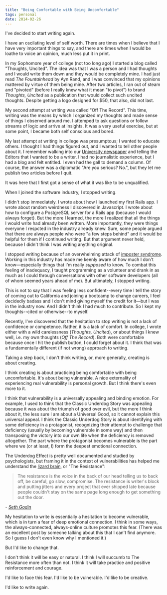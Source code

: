 ```yaml
---
title: "Being Comfortable with Being Uncomfortable"
tags: personal
date: 2014-02-26
---
```


I've decided to start writing again.

I have an oscilating level of self worth. There are times
when I believe that I have very important things to say,
and there are times when I would be loathe to voice an opinion,
much less put it in print.

In my Sophomore year of college (not too long ago) I started
a blog called "Thoughts, Uncited". The idea was that I was a person
and I had thoughts and I would write them down and they would be
completely mine. I had just read _The Fountainhead_ by
Ayn Rand, and I was convinced that my opinions mattered by virtue
of them being mine. After two articles, I ran out of steam and
"pivoted" (before I really knew what it mean "to pivot")
to brand _Thoughts, Uncited_ as a publication that would
collect such uncited thoughts. Despite getting a logo designed for $50,
that also, did not last.

My second attempt at writing was called "Off The Record". This time,
writing was the means by which I organized my thoughts and made sense
of things I observed around me. I attemped to ask questions or follow
streams of logic and arrive at insights. It was a very useful exercise,
but at some point, I became both self conscious and bored.

My last attempt at writing in college was presumptous; I wanted to educate
others. I thought I had things figured out, and I wanted to tell other people
about it. I remember walking into our [University newspaper][1] and
telling the Editors that I wanted to be a writer. I had no journalistic
experience, but I had a blog and felt entitled. I even had the
gall to demand a column. Of course, the answer was a diplomatic
"Are you serious? No.", but they let me publish two articles
before I quit.

It was here that I first got a sense of what it was like to be unqualified.

When I joined the software industry, I stopped writing.

I didn't stop immediately. I wrote about how I launched my first Rails app.
I wrote about random weirdness I discovered in Javascript. I wrote about how
to configure a PostgreSQL server for a Rails app (because I would always forget).
But the more I learned, the more I realized that all the things I would write
had already been written. More importantly, they were things everyone I respcted
in the industry already knew. Sure, some people argued that there are
always people who were "a few steps behind" and it would be helpful for them if
I continued writing. But that argument never held, because I didn't think I
was writing anything original.

I stopped writing because of an overwhelming attack of [imposter syndrome][2].
Working in this industry has made me keenly aware of how much
I don't know&mdash;especially things that I'm really _supposed_ to know. To combat
this feeling of inadequacy, I taught programming as a volunteer and drank in
as much as I could through conversations with other software developers
(all of whom seemed years ahead of me). But ultimately, I stopped
writing.

This is not to say that I was feeling less confident--every time I tell
the story of coming out to California and joining a bootcamp to
change careers, I feel decidedly badass and I don't mind giving myself
the credit for it&mdash;but I was in the industry now. And I didn't think I
had much to contribute. So I kept my thoughts--cited or otherwise--to myself.

Recently, I've discovered that the hesitation to stop writing is not a lack of
confidence or competence. Rather, it is a lack of comfort. In college, I wrote
either with a wild carelessness (_Thoughts, Uncited_), or about things I knew well, i.e.
my own thoughts (_Off The Record_). Both were comfortable because once I hit the
publish button, I could forget about it. I think that was a fundamentally different
(if not wrong) approach to writing.

Taking a step back, I don't think writing, or, more generally, creating is
about creating.

I think creating is about practicing being comfortable with being uncomfortable.
It's about being vulnerable. A nice externality of experiencing real
vulnerability is personal growth. But I think there's even more to it.

I think that vulnerability is a universally appealing and binding emotion.
For example, I used to think that the Classic Underdog Story was appealing because
it was about the triumph of good over evil, but the more I think about it, the less
sure I am about a Universal Good, so it cannot explain this universal appeal.
I think the Classic Underdog Story is about identifying with some deficiency
in a protagonist, recognizing their attempt to challenge that deficiency (usually by becoming
vulnerable in some way) and then transposing the victory into our own life when
the deficiency is removed altogether. The part where the protagonist becomes
vulnerable is the part where we (or at least, I)
form the deepest emotional connection.

The Underdog Effect is pretty well documented and studied by psychologists,
but framing it in the context of vulnerabilities has helped me understand
the [lizard brain][3], or "The Resistance":

> The resistance is the voice in the back of our head telling us to back off,
> be careful, go slow, compromise. The resistance is writer's block and
> putting jitters and every project that ever shipped late because people
> couldn't stay on the same page long enough to get something out the door.

\- [_Seth Godin_][3]

My hesitation to write is essentially a hesitation to become vulnerable, which is in
turn a fear of deep emotional connection. I think in some ways, the
always-connected, always-online culture promotes this fear. (There was
an excellent post by someone talking about this that I can't find anymore.
So I guess I don't even know why I mentioned it.)

But I'd like to change that.

I don't think it will be easy or natural. I think I will succumb
to The Resistance more often than not. I think it will take practice and
positive reinforcement and courage.

I'd like to face this fear. I'd like to be vulnerable. I'd like to be creative.

I'd like to write again.

[1]: http://royalpurplenews.com/ "Royal Purple News"
[2]: https://en.wikipedia.org/wiki/Impostor_syndrome "Imposter Syndrome Wikipedia Article"
[3]: http://sethgodin.typepad.com/seths_blog/2010/01/quieting-the-lizard-brain.html "Seth Godin on Quieting the Lizard Brain"
